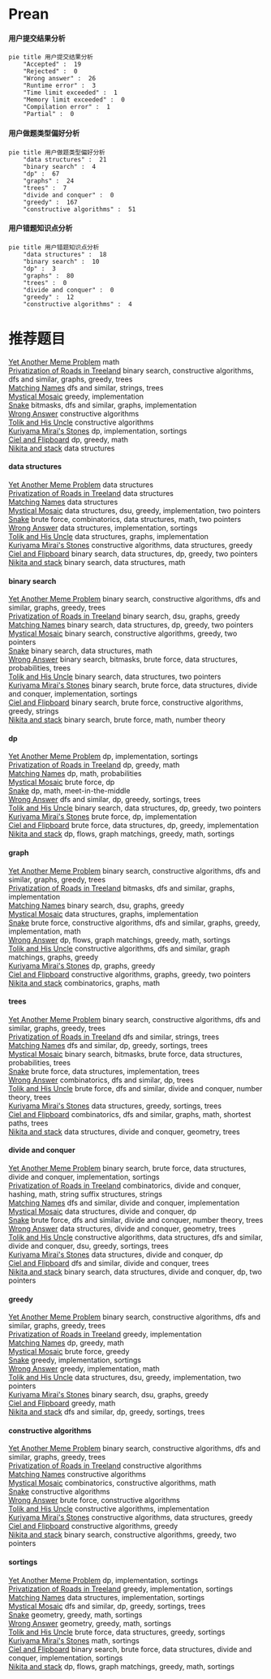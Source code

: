# Prean
<!-- tabs:start -->
#### **用户提交结果分析**

```mermaid
pie title 用户提交结果分析
    "Accepted" :  19
    "Rejected" :  0
    "Wrong answer" :  26
    "Runtime error" :  3
    "Time limit exceeded" :  1
    "Memory limit exceeded" :  0
    "Compilation error" :  1
    "Partial" :  0
```
#### **用户做题类型偏好分析**

```mermaid
pie title 用户做题类型偏好分析
    "data structures" :  21
    "binary search" :  4
    "dp" :  67
    "graphs" :  24
    "trees" :  7
    "divide and conquer" :  0
    "greedy" :  167
    "constructive algorithms" :  51
```
#### **用户错题知识点分析**

```mermaid
pie title 用户错题知识点分析
    "data structures" :  18
    "binary search" :  10
    "dp" :  3
    "graphs" :  80
    "trees" :  0
    "divide and conquer" :  0
    "greedy" :  12
    "constructive algorithms" :  4
```
<!-- tabs:end -->
# 推荐题目
[Yet Another Meme Problem](http://codeforces.com/problemset/problem/1288/B)		math		  
[Privatization of Roads in Treeland](http://codeforces.com/problemset/problem/1141/G)		binary search,
                        constructive algorithms,
                        dfs and similar,
                        graphs,
                        greedy,
                        trees		  
[Matching Names](http://codeforces.com/problemset/problem/566/A)		dfs and similar,
                        strings,
                        trees		  
[Mystical Mosaic](http://codeforces.com/problemset/problem/924/A)		greedy,
                        implementation		  
[Snake](http://codeforces.com/problemset/problem/225/D)		bitmasks,
                        dfs and similar,
                        graphs,
                        implementation		  
[Wrong Answer](https://codeforces.com/contest/1130/problem/E)		constructive algorithms		  
[Tolik and His Uncle](http://codeforces.com/problemset/problem/1179/B)		constructive algorithms		  
[Kuriyama Mirai's Stones](http://codeforces.com/problemset/problem/433/B)		dp,
                        implementation,
                        sortings		  
[Ciel and Flipboard](http://codeforces.com/problemset/problem/321/D)		dp,
                        greedy,
                        math		  
[Nikita and stack](https://codeforces.com/contest/759/problem/C)		data structures		  
<!-- tabs:start -->
#### **data structures**
[Yet Another Meme Problem](https://codeforces.com/contest/759/problem/C)		data structures		  
[Privatization of Roads in Treeland](http://codeforces.com/problemset/problem/755/D)		data structures		  
[Matching Names](http://codeforces.com/problemset/problem/1044/F)		data structures		  
[Mystical Mosaic](http://codeforces.com/problemset/problem/1209/G1)		data structures,
                        dsu,
                        greedy,
                        implementation,
                        two pointers		  
[Snake](http://codeforces.com/problemset/problem/1400/D)		brute force,
                        combinatorics,
                        data structures,
                        math,
                        two pointers		  
[Wrong Answer](http://codeforces.com/problemset/problem/915/E)		data structures,
                        implementation,
                        sortings		  
[Tolik and His Uncle](http://codeforces.com/problemset/problem/1468/M)		data structures,
                        graphs,
                        implementation		  
[Kuriyama Mirai's Stones](https://codeforces.com/contest/867/problem/E)		constructive algorithms,
                        data structures,
                        greedy		  
[Ciel and Flipboard](http://codeforces.com/problemset/problem/1492/C)		binary search,
                        data structures,
                        dp,
                        greedy,
                        two pointers		  
[Nikita and stack](http://codeforces.com/problemset/problem/1490/G)		binary search,
                        data structures,
                        math		  
#### **binary search**
[Yet Another Meme Problem](http://codeforces.com/problemset/problem/1141/G)		binary search,
                        constructive algorithms,
                        dfs and similar,
                        graphs,
                        greedy,
                        trees		  
[Privatization of Roads in Treeland](http://codeforces.com/problemset/problem/1108/F)		binary search,
                        dsu,
                        graphs,
                        greedy		  
[Matching Names](http://codeforces.com/problemset/problem/1492/C)		binary search,
                        data structures,
                        dp,
                        greedy,
                        two pointers		  
[Mystical Mosaic](http://codeforces.com/problemset/problem/1463/D)		binary search,
                        constructive algorithms,
                        greedy,
                        two pointers		  
[Snake](http://codeforces.com/problemset/problem/1490/G)		binary search,
                        data structures,
                        math		  
[Wrong Answer](http://codeforces.com/problemset/problem/1479/D)		binary search,
                        bitmasks,
                        brute force,
                        data structures,
                        probabilities,
                        trees		  
[Tolik and His Uncle](http://codeforces.com/problemset/problem/1436/E)		binary search,
                        data structures,
                        two pointers		  
[Kuriyama Mirai's Stones](http://codeforces.com/problemset/problem/1461/D)		binary search,
                        brute force,
                        data structures,
                        divide and conquer,
                        implementation,
                        sortings		  
[Ciel and Flipboard](http://codeforces.com/problemset/problem/1493/C)		binary search,
                        brute force,
                        constructive algorithms,
                        greedy,
                        strings		  
[Nikita and stack](http://codeforces.com/problemset/problem/1487/D)		binary search,
                        brute force,
                        math,
                        number theory		  
#### **dp**
[Yet Another Meme Problem](http://codeforces.com/problemset/problem/433/B)		dp,
                        implementation,
                        sortings		  
[Privatization of Roads in Treeland](http://codeforces.com/problemset/problem/321/D)		dp,
                        greedy,
                        math		  
[Matching Names](http://codeforces.com/problemset/problem/601/C)		dp,
                        math,
                        probabilities		  
[Mystical Mosaic](http://codeforces.com/problemset/problem/598/E)		brute force,
                        dp		  
[Snake](http://codeforces.com/problemset/problem/643/F)		dp,
                        math,
                        meet-in-the-middle		  
[Wrong Answer](https://codeforces.com/contest/1337/problem/C)		dfs and similar,
                        dp,
                        greedy,
                        sortings,
                        trees		  
[Tolik and His Uncle](http://codeforces.com/problemset/problem/1492/C)		binary search,
                        data structures,
                        dp,
                        greedy,
                        two pointers		  
[Kuriyama Mirai's Stones](https://codeforces.com/contest/1457/problem/C)		brute force,
                        dp,
                        implementation		  
[Ciel and Flipboard](http://codeforces.com/problemset/problem/1491/C)		brute force,
                        data structures,
                        dp,
                        greedy,
                        implementation		  
[Nikita and stack](http://codeforces.com/problemset/problem/1437/C)		dp,
                        flows,
                        graph matchings,
                        greedy,
                        math,
                        sortings		  
#### **graph**
[Yet Another Meme Problem](http://codeforces.com/problemset/problem/1141/G)		binary search,
                        constructive algorithms,
                        dfs and similar,
                        graphs,
                        greedy,
                        trees		  
[Privatization of Roads in Treeland](http://codeforces.com/problemset/problem/225/D)		bitmasks,
                        dfs and similar,
                        graphs,
                        implementation		  
[Matching Names](http://codeforces.com/problemset/problem/1108/F)		binary search,
                        dsu,
                        graphs,
                        greedy		  
[Mystical Mosaic](http://codeforces.com/problemset/problem/1468/M)		data structures,
                        graphs,
                        implementation		  
[Snake](http://codeforces.com/problemset/problem/1487/C)		brute force,
                        constructive algorithms,
                        dfs and similar,
                        graphs,
                        greedy,
                        implementation,
                        math		  
[Wrong Answer](http://codeforces.com/problemset/problem/1437/C)		dp,
                        flows,
                        graph matchings,
                        greedy,
                        math,
                        sortings		  
[Tolik and His Uncle](http://codeforces.com/problemset/problem/1470/D)		constructive algorithms,
                        dfs and similar,
                        graph matchings,
                        graphs,
                        greedy		  
[Kuriyama Mirai's Stones](http://codeforces.com/problemset/problem/1476/C)		dp,
                        graphs,
                        greedy		  
[Ciel and Flipboard](http://codeforces.com/problemset/problem/1304/D)		constructive algorithms,
                        graphs,
                        greedy,
                        two pointers		  
[Nikita and stack](http://codeforces.com/problemset/problem/1475/C)		combinatorics,
                        graphs,
                        math		  
#### **trees**
[Yet Another Meme Problem](http://codeforces.com/problemset/problem/1141/G)		binary search,
                        constructive algorithms,
                        dfs and similar,
                        graphs,
                        greedy,
                        trees		  
[Privatization of Roads in Treeland](http://codeforces.com/problemset/problem/566/A)		dfs and similar,
                        strings,
                        trees		  
[Matching Names](https://codeforces.com/contest/1337/problem/C)		dfs and similar,
                        dp,
                        greedy,
                        sortings,
                        trees		  
[Mystical Mosaic](http://codeforces.com/problemset/problem/1479/D)		binary search,
                        bitmasks,
                        brute force,
                        data structures,
                        probabilities,
                        trees		  
[Snake](http://codeforces.com/problemset/problem/1511/C)		brute force,
                        data structures,
                        implementation,
                        trees		  
[Wrong Answer](http://codeforces.com/problemset/problem/1499/F)		combinatorics,
                        dfs and similar,
                        dp,
                        trees		  
[Tolik and His Uncle](http://codeforces.com/problemset/problem/1491/E)		brute force,
                        dfs and similar,
                        divide and conquer,
                        number theory,
                        trees		  
[Kuriyama Mirai's Stones](http://codeforces.com/problemset/problem/1466/D)		data structures,
                        greedy,
                        sortings,
                        trees		  
[Ciel and Flipboard](http://codeforces.com/problemset/problem/1495/D)		combinatorics,
                        dfs and similar,
                        graphs,
                        math,
                        shortest paths,
                        trees		  
[Nikita and stack](http://codeforces.com/problemset/problem/1303/G)		data structures,
                        divide and conquer,
                        geometry,
                        trees		  
#### **divide and conquer**
[Yet Another Meme Problem](http://codeforces.com/problemset/problem/1461/D)		binary search,
                        brute force,
                        data structures,
                        divide and conquer,
                        implementation,
                        sortings		  
[Privatization of Roads in Treeland](http://codeforces.com/problemset/problem/1466/G)		combinatorics,
                        divide and conquer,
                        hashing,
                        math,
                        string suffix structures,
                        strings		  
[Matching Names](http://codeforces.com/problemset/problem/1490/D)		dfs and similar,
                        divide and conquer,
                        implementation		  
[Mystical Mosaic](https://codeforces.com/contest/1483/problem/C)		data structures,
                        divide and conquer,
                        dp		  
[Snake](http://codeforces.com/problemset/problem/1491/E)		brute force,
                        dfs and similar,
                        divide and conquer,
                        number theory,
                        trees		  
[Wrong Answer](http://codeforces.com/problemset/problem/1303/G)		data structures,
                        divide and conquer,
                        geometry,
                        trees		  
[Tolik and His Uncle](http://codeforces.com/problemset/problem/1494/D)		constructive algorithms,
                        data structures,
                        dfs and similar,
                        divide and conquer,
                        dsu,
                        greedy,
                        sortings,
                        trees		  
[Kuriyama Mirai's Stones](http://codeforces.com/problemset/problem/1482/E)		data structures,
                        divide and conquer,
                        dp		  
[Ciel and Flipboard](http://codeforces.com/problemset/problem/566/C)		dfs and similar,
                        divide and conquer,
                        trees		  
[Nikita and stack](http://codeforces.com/problemset/problem/1428/F)		binary search,
                        data structures,
                        divide and conquer,
                        dp,
                        two pointers		  
#### **greedy**
[Yet Another Meme Problem](http://codeforces.com/problemset/problem/1141/G)		binary search,
                        constructive algorithms,
                        dfs and similar,
                        graphs,
                        greedy,
                        trees		  
[Privatization of Roads in Treeland](http://codeforces.com/problemset/problem/924/A)		greedy,
                        implementation		  
[Matching Names](http://codeforces.com/problemset/problem/321/D)		dp,
                        greedy,
                        math		  
[Mystical Mosaic](http://codeforces.com/problemset/problem/779/B)		brute force,
                        greedy		  
[Snake](http://codeforces.com/problemset/problem/1011/A)		greedy,
                        implementation,
                        sortings		  
[Wrong Answer](http://codeforces.com/problemset/problem/103/A)		greedy,
                        implementation,
                        math		  
[Tolik and His Uncle](http://codeforces.com/problemset/problem/1209/G1)		data structures,
                        dsu,
                        greedy,
                        implementation,
                        two pointers		  
[Kuriyama Mirai's Stones](http://codeforces.com/problemset/problem/1108/F)		binary search,
                        dsu,
                        graphs,
                        greedy		  
[Ciel and Flipboard](http://codeforces.com/problemset/problem/1360/A)		greedy,
                        math		  
[Nikita and stack](https://codeforces.com/contest/1337/problem/C)		dfs and similar,
                        dp,
                        greedy,
                        sortings,
                        trees		  
#### **constructive algorithms**
[Yet Another Meme Problem](http://codeforces.com/problemset/problem/1141/G)		binary search,
                        constructive algorithms,
                        dfs and similar,
                        graphs,
                        greedy,
                        trees		  
[Privatization of Roads in Treeland](https://codeforces.com/contest/1130/problem/E)		constructive algorithms		  
[Matching Names](http://codeforces.com/problemset/problem/1179/B)		constructive algorithms		  
[Mystical Mosaic](http://codeforces.com/problemset/problem/459/C)		combinatorics,
                        constructive algorithms,
                        math		  
[Snake](http://codeforces.com/problemset/problem/398/C)		constructive algorithms		  
[Wrong Answer](http://codeforces.com/problemset/problem/1157/G)		brute force,
                        constructive algorithms		  
[Tolik and His Uncle](http://codeforces.com/problemset/problem/118/B)		constructive algorithms,
                        implementation		  
[Kuriyama Mirai's Stones](https://codeforces.com/contest/867/problem/E)		constructive algorithms,
                        data structures,
                        greedy		  
[Ciel and Flipboard](http://codeforces.com/problemset/problem/1493/A)		constructive algorithms,
                        greedy		  
[Nikita and stack](http://codeforces.com/problemset/problem/1463/D)		binary search,
                        constructive algorithms,
                        greedy,
                        two pointers		  
#### **sortings**
[Yet Another Meme Problem](http://codeforces.com/problemset/problem/433/B)		dp,
                        implementation,
                        sortings		  
[Privatization of Roads in Treeland](http://codeforces.com/problemset/problem/1011/A)		greedy,
                        implementation,
                        sortings		  
[Matching Names](http://codeforces.com/problemset/problem/915/E)		data structures,
                        implementation,
                        sortings		  
[Mystical Mosaic](https://codeforces.com/contest/1337/problem/C)		dfs and similar,
                        dp,
                        greedy,
                        sortings,
                        trees		  
[Snake](https://codeforces.com/contest/1496/problem/C)		geometry,
                        greedy,
                        math,
                        sortings		  
[Wrong Answer](http://codeforces.com/problemset/problem/1495/A)		geometry,
                        greedy,
                        math,
                        sortings		  
[Tolik and His Uncle](http://codeforces.com/problemset/problem/1497/A)		brute force,
                        data structures,
                        greedy,
                        sortings		  
[Kuriyama Mirai's Stones](http://codeforces.com/problemset/problem/1427/A)		math,
                        sortings		  
[Ciel and Flipboard](http://codeforces.com/problemset/problem/1461/D)		binary search,
                        brute force,
                        data structures,
                        divide and conquer,
                        implementation,
                        sortings		  
[Nikita and stack](http://codeforces.com/problemset/problem/1437/C)		dp,
                        flows,
                        graph matchings,
                        greedy,
                        math,
                        sortings		  
<!-- tabs:end -->
